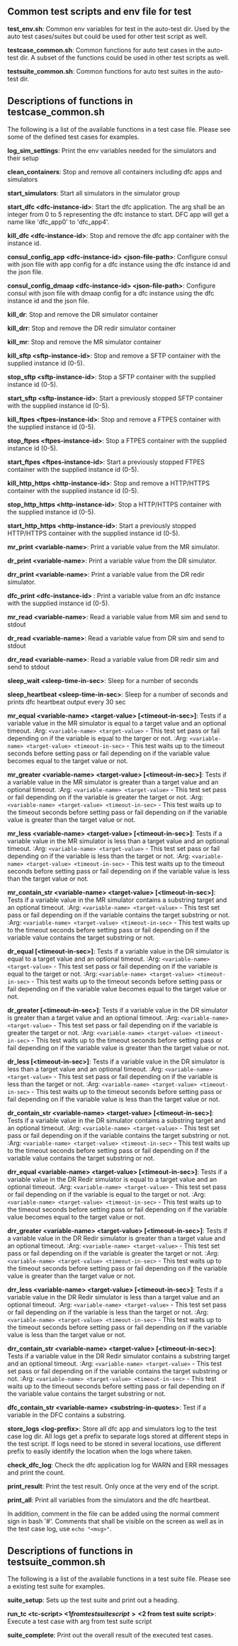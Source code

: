 ## Common test scripts and env file for test

**test_env.sh**: Common env variables for test in the auto-test dir.
Used by the auto test cases/suites but could be used for other test script as well.

**testcase_common.sh**: Common functions for auto test cases in the auto-test dir.
A subset of the functions could be used in other test scripts as well.

**testsuite_common.sh**: Common functions for auto test suites in the auto-test dir.

## Descriptions of functions in testcase_common.sh

The following is a list of the available functions in a test case file. Please see some of the defined test cases for examples.

**log_sim_settings**:
Print the env variables needed for the simulators and their setup

**clean_containers**:
Stop and remove all containers including dfc apps and simulators

**start_simulators**:
Start all simulators in the simulator group

**start_dfc \<dfc-instance-id>**:
Start the dfc application. The arg shall be an integer from 0 to 5 representing the
dfc instance to start. DFC app will get a name like 'dfc_app0' to 'dfc_app4'.

**kill_dfc \<dfc-instance-id>**:
Stop and remove the dfc app container with the instance id.

**consul_config_app \<dfc-instance-id> \<json-file-path>**:
Configure consul with json file with app config for a dfc instance using the dfc
instance id and the json file.

**consul_config_dmaap \<dfc-instance-id> \<json-file-path>**:
Configure consul with json file with dmaap config for a dfc instance using the dfc
instance id and the json file.

**kill_dr**:
Stop and remove the DR simulator container

**kill_drr**:
Stop and remove the DR redir simulator container

**kill_mr**:
Stop and remove the MR simulator container

**kill_sftp \<sftp-instance-id>**:
Stop and remove a SFTP container with the supplied instance id (0-5).

**stop_sftp \<sftp-instance-id>**:
Stop a SFTP container with the supplied instance id (0-5).

**start_sftp \<sftp-instance-id>**:
Start a previously stopped SFTP container with the supplied instance id (0-5).

**kill_ftpes \<ftpes-instance-id>**:
Stop and remove a FTPES container with the supplied instance id (0-5).

**stop_ftpes \<ftpes-instance-id>**:
Stop a FTPES container with the supplied instance id (0-5).

**start_ftpes \<ftpes-instance-id>**:
Start a previously stopped FTPES container with the supplied instance id (0-5).

**kill_http_https \<http-instance-id>**:
Stop and remove a HTTP/HTTPS container with the supplied instance id (0-5).

**stop_http_https \<http-instance-id>**:
Stop a HTTP/HTTPS container with the supplied instance id (0-5).

**start_http_https \<http-instance-id>**:
Start a previously stopped HTTP/HTTPS container with the supplied instance id (0-5).

**mr_print \<variable-name>**:
Print a variable value from the MR simulator.

**dr_print \<variable-name>**:
Print a variable value from the DR simulator.

**drr_print \<variable-name>**:
Print a variable value from the DR redir simulator.

**dfc_print \<dfc-instance-id> <variable-name>**:
Print a variable value from an dfc instance with the supplied instance id (0-5).

**mr_read \<variable-name>**:
Read a variable value from MR sim and send to stdout

**dr_read \<variable-name>**:
Read a variable value from DR sim and send to stdout

**drr_read \<variable-name>**:
Read a variable value from DR redir sim and send to stdout

**sleep_wait \<sleep-time-in-sec>**:
Sleep for a number of seconds

**sleep_heartbeat \<sleep-time-in-sec>**:
Sleep for a number of seconds and prints dfc heartbeat output every 30 sec

**mr_equal \<variable-name> \<target-value> \[\<timeout-in-sec>]**:
Tests if a variable value in the MR simulator is equal to a target value and an optional timeout.
:Arg: `<variable-name> <target-value>` - This test set pass or fail depending on if the variable is
equal to the targer or not.
:Arg: `<variable-name> <target-value> <timeout-in-sec>`  - This test waits up to the timeout seconds
before setting pass or fail depending on if the variable value becomes equal to the target
value or not.

**mr_greater \<variable-name> \<target-value> \[\<timeout-in-sec>]**:
Tests if a variable value in the MR simulator is greater than a target value and an optional timeout.
:Arg: `<variable-name> <target-value>` - This test set pass or fail depending on if the variable is
greater the target or not.
:Arg: `<variable-name> <target-value> <timeout-in-sec>`  - This test waits up to the timeout seconds
before setting pass or fail depending on if the variable value is greater than the target
value or not.

**mr_less \<variable-name> \<target-value> \[\<timeout-in-sec>]**:
Tests if a variable value in the MR simulator is less than a target value and an optional timeout.
:Arg: `<variable-name> <target-value>` - This test set pass or fail depending on if the variable is
less than the target or not.
:Arg: `<variable-name> <target-value> <timeout-in-sec>`  - This test waits up to the timeout seconds
before setting pass or fail depending on if the variable value is less than the target
value or not.

**mr_contain_str \<variable-name> \<target-value> \[\<timeout-in-sec>]**:
Tests if a variable value in the MR simulator contains a substring target and an optional timeout.
:Arg: `<variable-name> <target-value>` - This test set pass or fail depending on if the variable contains
the target substring or not.
:Arg: `<variable-name> <target-value> <timeout-in-sec>`  - This test waits up to the timeout seconds
before setting pass or fail depending on if the variable value contains the target
substring or not.

**dr_equal <variable-name> <target-value> \[\<timeout-in-sec>]**:
Tests if a variable value in the DR simulator is equal to a target value and an optional timeout.
:Arg: `<variable-name> <target-value>` - This test set pass or fail depending on if the variable is
equal to the target or not.
:Arg: `<variable-name> <target-value> <timeout-in-sec>`  - This test waits up to the timeout seconds
before setting pass or fail depending on if the variable value becomes equal to the target
value or not.

**dr_greater <variable-name> <target-value> \[\<timeout-in-sec>]**:
Tests if a variable value in the DR simulator is greater than a target value and an optional timeout.
:Arg: `<variable-name> <target-value>` - This test set pass or fail depending on if the variable is
greater the target or not.
:Arg: `<variable-name> <target-value> <timeout-in-sec>`  - This test waits up to the timeout seconds
before setting pass or fail depending on if the variable value is greater than the target
value or not.

**dr_less <variable-name> <target-value> \[\<timeout-in-sec>]**:
Tests if a variable value in the DR simulator is less than a target value and an optional timeout.
:Arg: `<variable-name> <target-value>` - This test set pass or fail depending on if the variable is
less than the target or not.
:Arg: `<variable-name> <target-value> <timeout-in-sec>`  - This test waits up to the timeout seconds
before setting pass or fail depending on if the variable value is less than the target
value or not.

**dr_contain_str \<variable-name> \<target-value> \[\<timeout-in-sec>]**:
Tests if a variable value in the DR simulator contains a substring target and an optional timeout.
:Arg: `<variable-name> <target-value>` - This test set pass or fail depending on if the variable contains
the target substring or not.
:Arg: `<variable-name> <target-value> <timeout-in-sec>`  - This test waits up to the timeout seconds
before setting pass or fail depending on if the variable value contains the target
substring or not.

**drr_equal \<variable-name> \<target-value> \[\<timeout-in-sec>]**:
Tests if a variable value in the DR Redir simulator is equal to a target value and an optional timeout.
:Arg: `<variable-name> <target-value>` - This test set pass or fail depending on if the variable is
equal to the target or not.
:Arg: `<variable-name> <target-value> <timeout-in-sec>`  - This test waits up to the timeout seconds
before setting pass or fail depending on if the variable value becomes equal to the target
value or not.

**drr_greater \<variable-name> \<target-value> \[\<timeout-in-sec>]**:
Tests if a variable value in the DR Redir simulator is greater than a target value and an optional timeout.
:Arg: `<variable-name> <target-value>` - This test set pass or fail depending on if the variable is
greater the target or not.
:Arg: `<variable-name> <target-value> <timeout-in-sec>`  - This test waits up to the timeout seconds
before setting pass or fail depending on if the variable value is greater than the target
value or not.

**drr_less \<variable-name> \<target-value> \[\<timeout-in-sec>]**:
Tests if a variable value in the DR Redir simulator is less than a target value and an optional timeout.
:Arg: `<variable-name> <target-value>` - This test set pass or fail depending on if the variable is
less than the target or not.
:Arg: `<variable-name> <target-value> <timeout-in-sec>`  - This test waits up to the timeout seconds
before setting pass or fail depending on if the variable value is less than the target
value or not.

**drr_contain_str \<variable-name> \<target-value> \[\<timeout-in-sec>]**:
Tests if a variable value in the DR Redir simulator contains a substring target and an optional timeout.
:Arg: `<variable-name> <target-value>` - This test set pass or fail depending on if the variable contains
the target substring or not.
:Arg: `<variable-name> <target-value> <timeout-in-sec>`  - This test waits up to the timeout seconds
before setting pass or fail depending on if the variable value contains the target
substring or not.

**dfc_contain_str \<variable-name> \<substring-in-quotes>**:
Test if a variable in the DFC contains a substring.

**store_logs \<log-prefix>**:
Store all dfc app and simulators log to the test case log dir. All logs get a prefix to
separate logs stored at different steps in the test script.
If logs need to be stored in several locations, use different prefix to easily identify the location
when the logs where taken.

**check_dfc_log**:
Check the dfc application log for WARN and ERR messages and print the count.

**print_result**:
Print the test result. Only once at the very end of the script.

**print_all**:
Print all variables from the simulators and the dfc heartbeat.

In addition, comment in the file can be added using the normal comment sign in bash '#'.
Comments that shall be visible on the screen as well as in the test case log, use `echo "<msg>"`.

## Descriptions of functions in testsuite_common.sh

The following is a list of the available functions in a test suite file.  Please see a existing test suite for examples.

**suite_setup**:
Sets up the test suite and print out a heading.

**run_tc \<tc-script> <$1 from test suite script> <$2 from test suite script>**:
Execute a test case with arg from test suite script

**suite_complete**:
Print out the overall result of the executed test cases.

